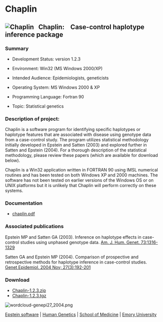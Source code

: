 # Chaplin

## ![Chaplin](http://genetics.emory.edu/labs/epstein/software/chaplin/graphics/chaplin.jpg)   <span class="large"> Chaplin:    **C**ase-control **hapl**otype **in**ference package</span>

### Summary

*   Development Status: version 1.2.3  

*   Environment: Win32 (MS Windows 2000/XP)  

*   Intended Audience: Epidemiologists, geneticists  

*   Operating System: MS Windows 2000 & XP  

*   Programming Language: Fortran 90  

*   Topic: Statistical genetics  

### Description of project:

Chaplin is a software program for identifying specific haplotypes or haplotype features that are associated with disease using genotype data from a case-control study. The program utilizes statistical methodology initially developed in Epstein and Satten (2003) and explored further in Satten and Epstein (2004). For a thorough description of the statistical methodology, please review these papers (which are available for download below).  

Chaplin is a Win32 application written in FORTRAN 90 using IMSL numerical routines and has been tested on both Windows XP and 2000 machines. The software has not been tested on earlier versions of the Windows OS or on UNIX platforms but it is unlikely that Chaplin will perform correctly on these systems.

### Documentation

*   [chaplin.pdf](chaplin.pdf)

### Associated publications

Epstein MP and Satten GA (2003). Inference on haplotype effects in case-control studies using unphased genotype data. [Am. J. Hum. Genet. 73:1316-1329](http://www.ajhg.org/AJHG/abstract/S0002-9297(07)63984-6)  

Satten GA and Epstein MP (2004). Comparison of prospective and retrospective methods for haplotype inference in case-control studies. [Genet Epidemiol. 2004 Nov; 27(3):192-201](http://www3.interscience.wiley.com/cgi-bin/abstract/109624987/ABSTRACT)

### Download

*   [Chaplin-1.2.3.zip](Chaplin-1.2.3.zip)
*   [Chaplin-1.2.3.tgz](Chaplin-1.2.3.tgz)

![wordcloud-genepi27_2004.png](http://genetics.emory.edu/labs/epstein/software/chaplin/wordcloud-genepi27_2004.png)

[Epstein software](http://genetics.emory.edu/labs/epstein/software/index.html) | [Human Genetics](http://genetics.emory.edu/) | [School of Medicine](http://www.med.emory.edu/) | [Emory University](http://www.emory.edu/)
